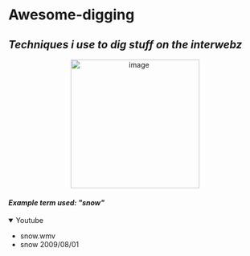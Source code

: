 # Awesome-digging
## *Techniques i use to dig stuff on the interwebz*
<p align="center">
  <img src="https://pbs.twimg.com/media/FV4NHaHWIAIBWYy?format=jpg&name=small" width="256" title="image">
</p>

#### ***Example term used: "snow"***

<details open>
    <summary>Youtube</summary>
    <ul>
        <li>snow.wmv</li>
        <li>snow 2009/08/01</li>
    </ul>
</details>
